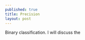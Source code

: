 ```yaml
---
published: true
title: Precision
layout: post
---
```

Binary classification. I will discuss the 
